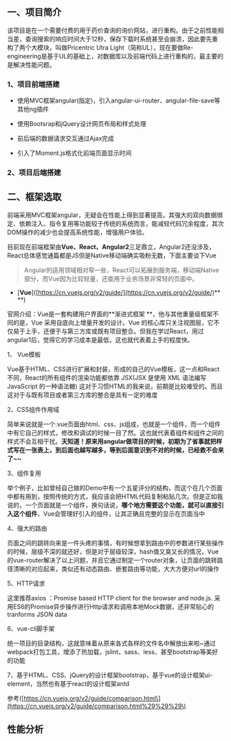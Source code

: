 ## 一、项目简介

该项目是在一个需要付费的用于药价查询的询价网站，进行重构。由于之前性能相当差，查询搜索的响应时间大于12秒，保存下载时系统甚至会崩溃，因此要先重构了两个大模块，叫做Pricentric Utra Light（简称UL），现在要做Re-engineering是基于UL的基础上，对数据库以及前端代码上进行重构的，最主要的是解决性能问题。

### 1、项目前端搭建

* 使用MVC框架angular\(指定\)，引入angular-ui-router、angular-file-save等其他ng插件

* 使用Bootsrap和jQuery设计网页布局和样式处理

* 前后端的数据请求交互通过Ajax完成

* 引入了Moment.js格式化前端页面显示时间

### 2、项目后端搭建

## 二、框架选取

前端采用MVC框架angular，无疑会在性能上得到显著提高，其强大的双向数据绑定、依赖注入、指令复用等功能较于传统的系统而言，能减轻代码冗余程度，其次DOM操作的减少也会提高系统性能，增强用户体验。

目前现在前端框架由**Vue、React、Angular2**三足鼎立，Angular2还没涉及，React总体感觉通篇都是JS但是Native移动端确实吸粉无数，下面主要谈下Vue

> Angular的适用领域相对窄一些，React可以拓展到服务端，移动端Native部分，而Vue因为比较轻量，还能用于业务场景非常轻的页面中。

* \[**Vue**\]\([https://cn.vuejs.org/v2/guide/](https://cn.vuejs.org/v2/guide/)** **\)

官网介绍：Vue是一套构建用户界面的**渐进式框架 **，他与其他重量级框架不同的是，Vue 采用自底向上增量开发的设计。Vue 的核心库只关注视图层，它不仅易于上手，还便于与第三方库或既有项目整合。但我在学过React，用过angular1后，觉得它的学习成本是最低，这也就代表着上手的程度快。

1、 Vue模板

Vue基于HTML、CSS进行扩展和封装，形成的自己的Vue模板，这一点和React不同，React的所有组件的渲染功能都依靠 JSX\(JSX 是使用 XML 语法编写 JavaScript 的一种语法糖\) 这对于习惯HTML的我来说，前期是比较难受的。而且这对于与既有项目或者第三方库的整合是具有一定的难度

2、CSS组件作用域

简单来说就是一个.vue页面由html、css、js组成，也就是一个组件，而一个组件中有它自己的样式，修改和调试的时候一目了然。这也就代表着组件和组件之间的样式不会互相干扰。**天知道！原来用angular做项目的时候，初期为了省事就把样式写在一张表上，到后面也越写越多，等到后面意识到不对的时候，已经救不会来了~~**

3、组件复用

举个例子，比如曾经自己做的Demo中有一个五星评分的结构，而这个在几个页面中都有用到，按照传统的方式，我应该会把HTML代码复制粘贴几次。但是正如我说的，一个页面就是一个组件，换句话说，**哪个地方需要这个功能，就可以直接引入这个组件**，Vue会管理好引入的组件，让其正确且完整的显示在页面当中

4、强大的路由

页面之间的跳转向来是一件头疼的事情，有时候想拿到路由中的参数进行某些操作的时候，层级不深的就还好，但是对于层级较深，hash值又臭又长的情况，Vue的vue-router解决了以上问题，并且它通过制定一个router对象，让页面的跳转路径清晰的对应起来，类似还有动态路由、嵌套路由等功能，大大方便对url的操作

5、HTTP请求

这里推荐axios ：Promise based HTTP client for the browser and node.js.  采用ES6的Promise异步操作进行Http请求和调用本地Mock数据，还非常贴心的tranforms JSON data

6、vue-cli脚手架

统一项目的目录结构，这就意味着从原来各式各样的文件名中解放出来啦~通过webpack打包工具，增添了热加载，jslint，sass、less、甚至bootstrap等美好的功能

7、基于HTML、CSS、jQuery的设计框架bootstrap，基于vue的设计框架ui-element，当然也有基于react的设计框架antd

参考\([https://cn.vuejs.org/v2/guide/comparison.html\](https://cn.vuejs.org/v2/guide/comparison.html%29%29%29\)

## 性能分析



